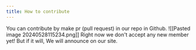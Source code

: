 ```yaml
---
title: How to contribute
---
```

You can contribute by make pr (pull request) in our repo in Github.
![[Pasted image 20240528115234.png]]
Right now we don't accept any new member yet! But if it will, We will announce on our site.